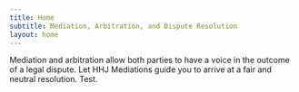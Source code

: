 ```yaml
---
title: Home
subtitle: Mediation, Arbitration, and Dispute Resolution
layout: home
---
```


Mediation and arbitration allow both parties to have a voice in the outcome of a legal dispute. Let HHJ Mediations guide you to arrive at a fair and neutral resolution. Test.